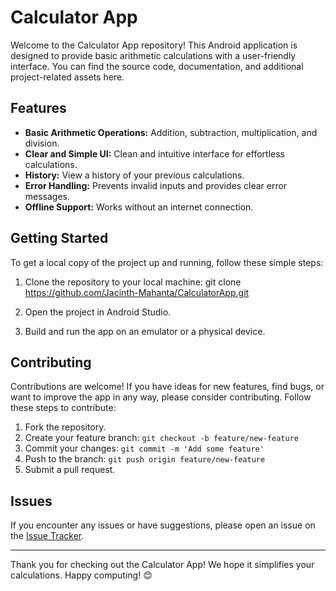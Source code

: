 # Calculator App

Welcome to the Calculator App repository! This Android application is designed to provide basic arithmetic calculations with a user-friendly interface. You can find the source code, documentation, and additional project-related assets here.

## Features

- **Basic Arithmetic Operations:** Addition, subtraction, multiplication, and division.
- **Clear and Simple UI:** Clean and intuitive interface for effortless calculations.
- **History:** View a history of your previous calculations.
- **Error Handling:** Prevents invalid inputs and provides clear error messages.
- **Offline Support:** Works without an internet connection.

## Getting Started

To get a local copy of the project up and running, follow these simple steps:

1. Clone the repository to your local machine: git clone https://github.com/Jacinth-Mahanta/CalculatorApp.git

2. Open the project in Android Studio.

3. Build and run the app on an emulator or a physical device.

## Contributing

Contributions are welcome! If you have ideas for new features, find bugs, or want to improve the app in any way, please consider contributing. Follow these steps to contribute:
1. Fork the repository.
2. Create your feature branch: `git checkout -b feature/new-feature`
3. Commit your changes: `git commit -m 'Add some feature'`
4. Push to the branch: `git push origin feature/new-feature`
5. Submit a pull request.

## Issues

If you encounter any issues or have suggestions, please open an issue on the [Issue Tracker](https://github.com/Jacinth-Mahanta/CalculatorApp/issues).

---

Thank you for checking out the Calculator App! We hope it simplifies your calculations. Happy computing! 😊


